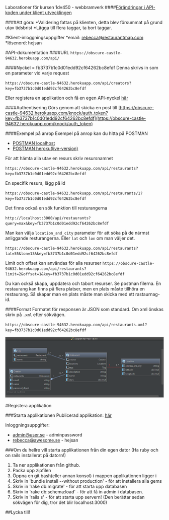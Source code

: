 ﻿Laborationer för kursen 1dv450 - webbramverk
####[Förändringar i API-koden under klient utvecklingen](https://github.com/RebeccaFransson/1dv450-rf222cz/wiki/F%C3%B6r%C3%A4ndringar-i-API)

####Att göra:
*Validering fattas på klienten, detta blev försummat på grund utav tidsbrist
*Lägga till flera taggar, ta bort taggar.

#Klient-inloggningsuppgifter
*email: rebecca@restaurantmap.com
*lösenord: hejsan

#API-dokumentation
####URL
``https://obscure-castle-94632.herokuapp.com/api/``

####Nyckel = fb3737b1c0d01edd92cf64262bc8efdf
Denna skrivs in som en parameter vid varje request

``https://obscure-castle-94632.herokuapp.com/api/creators?key=fb3737b1c0d01edd92cf64262bc8efdf``

Eller registera en applikation och få en egen API-nyckel [här](https://obscure-castle-94632.herokuapp.com/)

####Authentisering
Görs genom att skicka en post till [https://obscure-castle-94632.herokuapp.com/knock/auth_token?key=fb3737b1c0d01edd92cf64262bc8efdf](https://obscure-castle-94632.herokuapp.com/knock/auth_token)

####Exempel på anrop
Exempel på anrop kan du hitta på POSTMAN
* [POSTMAN localhost](https://www.getpostman.com/collections/92bc3f82bbab4deec2e4)
* [POSTMAN heroku(live-version)](https://www.getpostman.com/collections/df50fda93725e132316b)

För att hämta alla utav en resurs skriv resursnamnet

``https://obscure-castle-94632.herokuapp.com/api/restaurants?key=fb3737b1c0d01edd92cf64262bc8efdf``

En specifik resurs, lägg på id

``https://obscure-castle-94632.herokuapp.com/api/restaurants/1?key=fb3737b1c0d01edd92cf64262bc8efdf``

Det finns också en sök funktion till resturangerna

``http://localhost:3000/api/restaurants?query=max&key=fb3737b1c0d01edd92cf64262bc8efdf``

Man kan välja ``location_and_city`` parameter för att söka på de närmst anliggande resturangerna.
Eller ``lat`` och ``lon`` om man väljer det.

``https://obscure-castle-94632.herokuapp.com/api/restaurants?lat=55&lon=13&key=fb3737b1c0d01edd92cf64262bc8efdf``

Limit och offset kan användas för alla resurser
``https://obscure-castle-94632.herokuapp.com/api/restaurants?limit=2&offset=1&key=fb3737b1c0d01edd92cf64262bc8efdf``

Du kan också skapa, uppdatera och tabort resurser. Se postman filerna.
En restaurang kan finns på flera platser, men en plats måste tillhöra en restaurang. Så skapar man en plats måste man skicka med ett rastaurnag-id.

####Format
Formatet för responsen är JSON som standard. Om xml önskas skriv på ``.xml`` efter sökvägen.

``https://obscure-castle-94632.herokuapp.com/api/restaurants.xml?key=fb3737b1c0d01edd92cf64262bc8efdf``

![databasmodell](https://github.com/RebeccaFransson/1dv450-rf222cz/blob/master/databasmodell.png)

#Registera applikation

###Starta applikationen
Publicerad applikation: [här](https://obscure-castle-94632.herokuapp.com/)

Inloggningsuppgifter:
* admin@user.se - adminpassword
* rebecca@awesome.se - hejsan

###Om du hellre vill starta applikationen från din egen dator
(Ha ruby och on rails installerat på datorn!)

1. Ta ner applikationen från github.
2. Packa upp zipfilen
3. Öppna en git bash(eller annan konsol) i mappen applikationen ligger i
4. Skriv in 'bundle install --without production' - för att installera alla gems
5. Skriv in 'rake db:migrate' - för att starta upp databasen
6. Skriv in 'rake db:schema:load' - för att få in admin i databasen.
7. Skriv in 'rails s' - för att starta upp servern! (Den berättar sedan sökvägen för dig, tror det blir localhost:3000)

##Lycka till!
